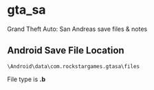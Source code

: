 # gta_sa
Grand Theft Auto: San Andreas save files &amp; notes

## Android Save File Location

```\Android\data\com.rockstargames.gtasa\files```

File type is **.b**